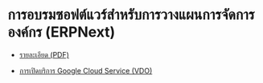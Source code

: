 # การอบรมซอฟต์แวร์สำหรับการวางแผนการจัดการองค์กร (ERPNext)

- [รายละเอียด (PDF)](./ERP_Training.pdf)

- [การเปิดบริการ Google Cloud Service (VDO)](https://youtu.be/SuK4jwIFTdY)
